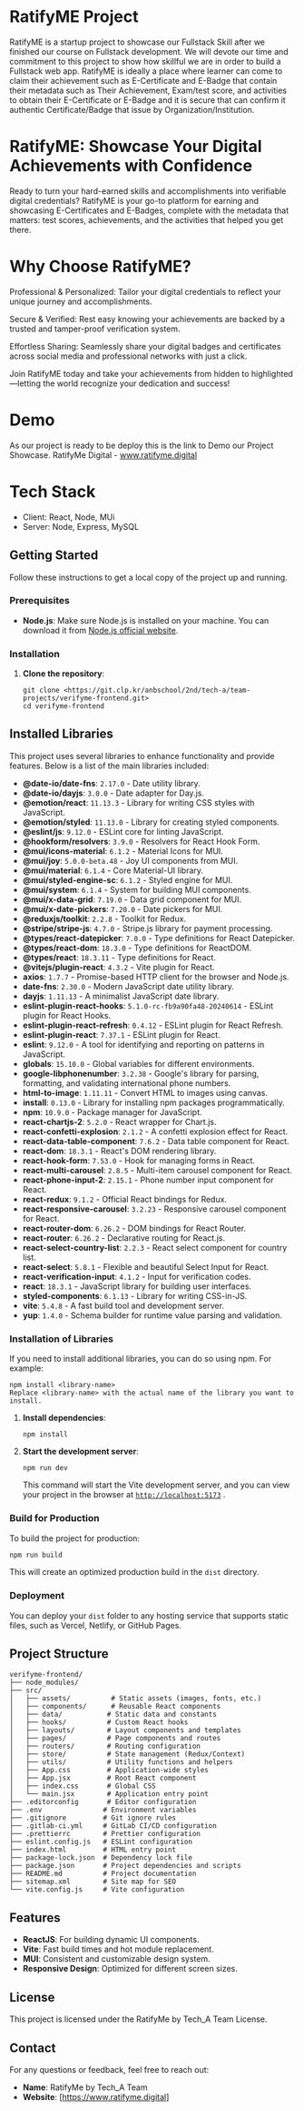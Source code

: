 # RatifyME Project

RatifyME is a startup project to showcase our Fullstack Skill after we finished our course on Fullstack development. We will devote our time and commitment to this project to show how skillful we are in order to build a Fullstack web app. RatifyME is ideally a place where learner can come to claim their achievement such as E-Certificate and E-Badge that contain their metadata such as Their Achievement, Exam/test score, and activities to obtain their E-Certificate or E-Badge and it is secure that can confirm it authentic Certificate/Badge that issue by Organization/Institution.

# RatifyME: Showcase Your Digital Achievements with Confidence

Ready to turn your hard-earned skills and accomplishments into verifiable digital credentials? RatifyME is your go-to platform for earning and showcasing E-Certificates and E-Badges, complete with the metadata that matters: test scores, achievements, and the activities that helped you get there.

# Why Choose RatifyME?

Professional & Personalized: Tailor your digital credentials to reflect your unique journey and accomplishments.

Secure & Verified: Rest easy knowing your achievements are backed by a trusted and tamper-proof verification system.

Effortless Sharing: Seamlessly share your digital badges and certificates across social media and professional networks with just a click.

Join RatifyME today and take your achievements from hidden to highlighted—letting the world recognize your dedication and success!

# Demo

As our project is ready to be deploy this is the link to Demo our Project Showcase. RatifyMe Digital - www.ratifyme.digital

# Tech Stack

- Client: React, Node, MUi
- Server: Node, Express, MySQL

## Getting Started

Follow these instructions to get a local copy of the project up and running.

### Prerequisites

-   **Node.js**: Make sure Node.js is installed on your machine. You can download it from [Node.js official website](https://nodejs.org/).

### Installation

1. **Clone the repository**:
    ```
    git clone <https://git.clp.kr/anbschool/2nd/tech-a/team-projects/verifyme-frontend.git>
    cd verifyme-frontend
    ```

## Installed Libraries

This project uses several libraries to enhance functionality and provide features. Below is a list of the main libraries included:

-   **@date-io/date-fns**: `2.17.0` - Date utility library.
-   **@date-io/dayjs**: `3.0.0` - Date adapter for Day.js.
-   **@emotion/react**: `11.13.3` - Library for writing CSS styles with JavaScript.
-   **@emotion/styled**: `11.13.0` - Library for creating styled components.
-   **@eslint/js**: `9.12.0` - ESLint core for linting JavaScript.
-   **@hookform/resolvers**: `3.9.0` - Resolvers for React Hook Form.
-   **@mui/icons-material**: `6.1.2` - Material Icons for MUI.
-   **@mui/joy**: `5.0.0-beta.48` - Joy UI components from MUI.
-   **@mui/material**: `6.1.4` - Core Material-UI library.
-   **@mui/styled-engine-sc**: `6.1.2` - Styled engine for MUI.
-   **@mui/system**: `6.1.4` - System for building MUI components.
-   **@mui/x-data-grid**: `7.19.0` - Data grid component for MUI.
-   **@mui/x-date-pickers**: `7.20.0` - Date pickers for MUI.
-   **@reduxjs/toolkit**: `2.2.8` - Toolkit for Redux.
-   **@stripe/stripe-js**: `4.7.0` - Stripe.js library for payment processing.
-   **@types/react-datepicker**: `7.0.0` - Type definitions for React Datepicker.
-   **@types/react-dom**: `18.3.0` - Type definitions for ReactDOM.
-   **@types/react**: `18.3.11` - Type definitions for React.
-   **@vitejs/plugin-react**: `4.3.2` - Vite plugin for React.
-   **axios**: `1.7.7` - Promise-based HTTP client for the browser and Node.js.
-   **date-fns**: `2.30.0` - Modern JavaScript date utility library.
-   **dayjs**: `1.11.13` - A minimalist JavaScript date library.
-   **eslint-plugin-react-hooks**: `5.1.0-rc-fb9a90fa48-20240614` - ESLint plugin for React Hooks.
-   **eslint-plugin-react-refresh**: `0.4.12` - ESLint plugin for React Refresh.
-   **eslint-plugin-react**: `7.37.1` - ESLint plugin for React.
-   **eslint**: `9.12.0` - A tool for identifying and reporting on patterns in JavaScript.
-   **globals**: `15.10.0` - Global variables for different environments.
-   **google-libphonenumber**: `3.2.38` - Google's library for parsing, formatting, and validating international phone numbers.
-   **html-to-image**: `1.11.11` - Convert HTML to images using canvas.
-   **install**: `0.13.0` - Library for installing npm packages programmatically.
-   **npm**: `10.9.0` - Package manager for JavaScript.
-   **react-chartjs-2**: `5.2.0` - React wrapper for Chart.js.
-   **react-confetti-explosion**: `2.1.2` - A confetti explosion effect for React.
-   **react-data-table-component**: `7.6.2` - Data table component for React.
-   **react-dom**: `18.3.1` - React's DOM rendering library.
-   **react-hook-form**: `7.53.0` - Hook for managing forms in React.
-   **react-multi-carousel**: `2.8.5` - Multi-item carousel component for React.
-   **react-phone-input-2**: `2.15.1` - Phone number input component for React.
-   **react-redux**: `9.1.2` - Official React bindings for Redux.
-   **react-responsive-carousel**: `3.2.23` - Responsive carousel component for React.
-   **react-router-dom**: `6.26.2` - DOM bindings for React Router.
-   **react-router**: `6.26.2` - Declarative routing for React.js.
-   **react-select-country-list**: `2.2.3` - React select component for country list.
-   **react-select**: `5.8.1` - Flexible and beautiful Select Input for React.
-   **react-verification-input**: `4.1.2` - Input for verification codes.
-   **react**: `18.3.1` - JavaScript library for building user interfaces.
-   **styled-components**: `6.1.13` - Library for writing CSS-in-JS.
-   **vite**: `5.4.8` - A fast build tool and development server.
-   **yup**: `1.4.0` - Schema builder for runtime value parsing and validation.

### Installation of Libraries

If you need to install additional libraries, you can do so using npm. For example:

```
npm install <library-name>
Replace <library-name> with the actual name of the library you want to install.

```

1. **Install dependencies**:

    ```
    npm install

    ```

2. **Start the development server**:

    ```
    npm run dev

    ```

    This command will start the Vite development server, and you can view your project in the browser at [`http://localhost:5173`](http://localhost:5173/) .

### Build for Production

To build the project for production:

```bash
npm run build

```

This will create an optimized production build in the `dist` directory.

### Deployment

You can deploy your `dist` folder to any hosting service that supports static files, such as Vercel, Netlify, or GitHub Pages.

## Project Structure

```
verifyme-frontend/
├── node_modules/
├── src/
│   ├── assets/          # Static assets (images, fonts, etc.)
│   ├── components/      # Reusable React components
│   ├── data/           # Static data and constants
│   ├── hooks/          # Custom React hooks
│   ├── layouts/        # Layout components and templates
│   ├── pages/          # Page components and routes
│   ├── routers/        # Routing configuration
│   ├── store/          # State management (Redux/Context)
│   ├── utils/          # Utility functions and helpers
│   ├── App.css         # Application-wide styles
│   ├── App.jsx         # Root React component
│   ├── index.css       # Global CSS
│   └── main.jsx        # Application entry point   
├── .editorconfig       # Editor configuration
├── .env               # Environment variables
├── .gitignore         # Git ignore rules
├── .gitlab-ci.yml     # GitLab CI/CD configuration
├── .prettierrc        # Prettier configuration
├── eslint.config.js   # ESLint configuration
├── index.html         # HTML entry point
├── package-lock.json  # Dependency lock file
├── package.json       # Project dependencies and scripts
├── README.md          # Project documentation
├── sitemap.xml        # Site map for SEO
└── vite.config.js     # Vite configuration
```

## Features

-   **ReactJS**: For building dynamic UI components.
-   **Vite**: Fast build times and hot module replacement.
-   **MUI**: Consistent and customizable design system.
-   **Responsive Design**: Optimized for different screen sizes.

## License

This project is licensed under the RatifyMe by Tech_A Team License.

## Contact

For any questions or feedback, feel free to reach out:

-   **Name**: RatifyMe by Tech_A Team
-   **Website**: [https://www.ratifyme.digital]
